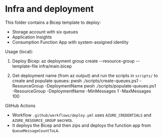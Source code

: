 # Infra and deployment

This folder contains a Bicep template to deploy:

- Storage account with six queues
- Application Insights
- Consumption Function App with system-assigned identity

Usage (local):

1. Deploy Bicep:
   az deployment group create --resource-group <rg> --template-file infra/main.bicep

2. Get deployment name (from az output) and run the scripts in `scripts/` to create and populate queues:
   pwsh ./scripts/create-queues.ps1 -ResourceGroup <rg> -DeploymentName <deploymentName>
   pwsh ./scripts/populate-queues.ps1 -ResourceGroup <rg> -DeploymentName <deploymentName> -MinMessages 1 -MaxMessages 100

GitHub Actions

- Workflow `.github/workflows/deploy.yml` uses `AZURE_CREDENTIALS` and `AZURE_RESOURCE_GROUP` secrets.
- It deploys the Bicep and then zips and deploys the function app from `QueueMessageCountToLA`.
